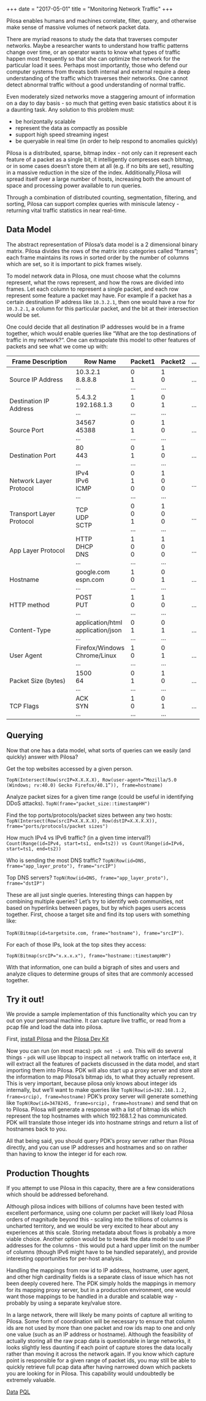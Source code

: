 +++
date = "2017-05-01"
title = "Monitoring Network Traffic"
+++

Pilosa enables humans and machines correlate, filter, query, and otherwise make sense of massive volumes of network packet data.
  
There are myriad reasons to study the data that traverses computer networks. Maybe a researcher wants to understand how traffic patterns change over time, or an operator wants to know what types of traffic happen most frequently so that she can optimize the network for the particular load it sees. Perhaps most importantly, those who defend our computer systems from threats both internal and external require a deep understanding of the traffic which traverses their networks. One cannot detect abnormal traffic without a good understanding of normal traffic.
  
Even moderately sized networks move a staggering amount of information on a day to day basis - so much that getting even basic statistics about it is a daunting task. Any solution to this problem must:

* be horizontally scalable
* represent the data as compactly as possible
* support high speed streaming ingest
* be queryable in real time (in order to help respond to anomalies quickly)
   
  
Pilosa is a distributed, sparse, bitmap index - not only can it represent each feature of a packet as a single bit, it intelligently compresses each bitmap, or in some cases doesn’t store them at all (e.g. if no bits are set), resulting in a massive reduction in the size of the index. Additionally,Pilosa will spread itself over a large number of hosts, increasing both the amount of space and processing power available to run queries.
  
Through a combination of distributed counting, segmentation, filtering, and sorting, Pilosa can support complex queries with miniscule latency - returning vital traffic statistics in near real-time.

## Data Model

The abstract representation of Pilosa’s data model is a 2 dimensional binary matrix. Pilosa divides the rows of the matrix into categories called “frames”; each frame maintains its rows in sorted order by the number of columns which are set, so it is important to pick frames wisely.
   
To model network data in Pilosa, one must choose what the columns represent, what the rows represent, and how the rows are divided into frames. Let each column to represent a single packet, and each row represent some feature a packet may have. For example if a packet has a certain destination IP address like `10.3.2.1`, then one would have a row for `10.3.2.1`, a column for this particular packet, and the bit at their intersection would be set.
   
One could decide that all destination IP addresses would be in a frame together, which would enable queries like “What are the top destinations of traffic in my network?“. One can extrapolate this model to other features of packets and see what we come up with:

| Frame Description        | Row Name                                    | Packet1            | Packet2            | ... |
|--------------------------|---------------------------------------------|--------------------|--------------------|-----|
| Source IP Address        | 10.3.2.1<br>8.8.8.8<br>...                  | 0<br>1<br>...      | 1<br>0<br>...      | ... |
| Destination IP Address   | 5.4.3.2<br>192.168.1.3<br>...               | 1<br>0<br>...      | 0<br>1<br>...      | ... |
| Source Port              | 34567<br>45388<br>...                       | 0<br>1<br>...      | 1<br>0<br>...      | ... |
| Destination Port         | 80<br>443<br>...                            | 0<br>1<br>...      | 1<br>0<br>...      | ... |
| Network Layer Protocol   | IPv4<br>IPv6<br>ICMP<br>...                 | 0<br>1<br>0<br>... | 1<br>0<br>0<br>... | ... |
| Transport Layer Protocol | TCP<br>UDP<br>SCTP                          | 0<br>0<br>1<br>... | 1<br>0<br>0<br>... | ... |
| App Layer Protocol       | HTTP<br>DHCP<br>DNS<br>...                  | 1<br>0<br>0<br>... | 1<br>0<br>0<br>... | ... |
| Hostname                 | google.com<br>espn.com<br>...               | 1<br>0<br>...      | 0<br>1<br>...      | ... |
| HTTP method              | POST<br>PUT<br>...                          | 1<br>0<br>...      | 1<br>0<br>...      | ... |
| Content-Type             | application/html<br>application/json<br>... | 0<br>1<br>...      | 0<br>1<br>...      | ... |
| User Agent               | Firefox/Windows<br>Chrome/Linux<br>...      | 1<br>0<br>...      | 0<br>1<br>...      | ... |
| Packet Size (bytes)      | 1500<br>64<br>...                           | 0<br>1<br>...      | 1<br>0<br>...      | ... |
| TCP Flags                | ACK<br>SYN<br>...                           | 1<br>0<br>...      | 0<br>1<br>...      | ... |

## Querying

Now that one has a data model, what sorts of queries can we easily (and quickly) answer with Pilosa?

Get the top websites accessed by a given person. 

`TopN(Intersect(Row(srcIP=X.X.X.X), Row(user-agent=“Mozilla/5.0 (Windows; rv:40.0) Gecko Firefox/40.1”)), frame=hostname)`

Analyze packet sizes for a given time range (could be useful in identifying DDoS attacks).
`TopN(frame="packet_size::timestampHH")`

Find the top ports/protocols/packet sizes between any two hosts: 
`TopN(Intersect(Row(srcIP=X.X.X.X), Row(dstIP=X.X.X.X)), frame="ports/protocols/packet sizes")`

How much IPv4 vs IPv6 traffic? (in a given time interval?) 
`Count(Range(id=IPv4, start=ts1, end=ts2)) vs Count(Range(id=IPv6, start=ts1, end=ts2))`

Who is sending the most DNS traffic? 
`TopN(Row(id=DNS, frame="app_layer_proto"), frame="srcIP")`

Top DNS servers? 
`TopN(Row(id=DNS, frame="app_layer_proto"), frame="dstIP")`
     
These are all just single queries. Interesting things can happen by combining multiple queries? Let’s try to identify web communities, not based on hyperlinks between pages, but by which pages users access together. First, choose a target site and find its top users with something like:
  
`TopN(Bitmap(id=targetsite.com, frame="hostname"), frame="srcIP")`. 
   
For each of those IPs, look at the top sites they access:
  
 `TopN(Bitmap(srcIP="x.x.x.x"), frame="hostname::timestampHH")`
  
With that information, one can build a bigraph of sites and users and analyze cliques to determine groups of sites that are commonly accessed together.
   
## Try it out!  
We provide a sample implementation of this functionality which you can try out on your personal machine. It can capture live traffic, or read from a pcap file and load the data into pilosa.
 
First, [install Pilosa](/docs/installation/) and the [Pilosa Dev Kit](/docs/pdk/)
   
Now you can run (on most macs): `pdk net -i en0`. This will do several things - `pdk` will use libpcap to inspect all network traffic on interface `en0`, it will extract all the features of packets discussed in the data model, and start importing them into Pilosa. PDK will also start up a proxy server and store all the information to map Pilosa’s bitmap ids, to what they actually represent. This is very important, because pilosa only knows about integer ids internally, but we’ll want to make queries like `TopN(Row(id=192.168.1.2, frame=srcip), frame=hostname)` PDK’s proxy server will generate something like `TopN(Row(id=3478245, frame=srcip), frame=hostname)` and send that on to Pilosa. Pilosa will generate a response with a list of bitmap ids which represent the top hostnames with which 192.168.1.2 has communicated. PDK will translate those integer ids into hostname strings and return a list of hostnames back to you.
   
All that being said, you should query PDK’s proxy server rather than Pilosa directly, and you can use IP addresses and hostnames and so on rather than having to know the integer id for each row.

## Production Thoughts
If you attempt to use Pilosa in this capacity, there are a few considerations which should be addressed beforehand.

Although pilosa indices with billions of columns have been tested with excellent performance, using one column per packet will likely load Pilosa orders of magnitude beyond this - scaling into the trillions of columns is uncharted territory, and we would be very excited to hear about any experiences at this scale. Storing metadata about flows is probably a more viable choice. Another option would be to tweak the data model to use IP addresses for the columns - this would put a hard upper limit on the number of columns (though IPv6 might have to be handled separately), and provide interesting opportunities for per-host analysis.

Handling the mappings from row id to IP address, hostname, user agent, and other high cardinality fields is a separate class of issue which has not been deeply covered here. The PDK simply holds the mappings in memory for its mapping proxy server, but in a production environment, one would want those mappings to be handled in a durable and scalable way - probably by using a separate key/value store.

In a large network, there will likely be many points of capture all writing to Pilosa. Some form of coordination will be necessary to ensure that column ids are not used by more than one packet and row ids map to one and only one value (such as an IP address or hostname). Although the feasibility of actually storing all the raw pcap data is questionable in large networks, it looks slightly less daunting if each point of capture stores the data locally rather than moving it across the network again. If you know which capture point is responsible for a given range of packet ids, you may still be able to quickly retrieve full pcap data after having narrowed down which packets you are looking for in Pilosa. This capability would undoubtedly be extremely valuable.


<a href="https://stratosphereips.org/category/dataset.html" class="btn-pilosa btn btn-primary m-2">Data</a>
<a href="https://www.pilosa.com/docs/query-language/" class="btn-pilosa btn btn-primary m-2">PQL</a>
